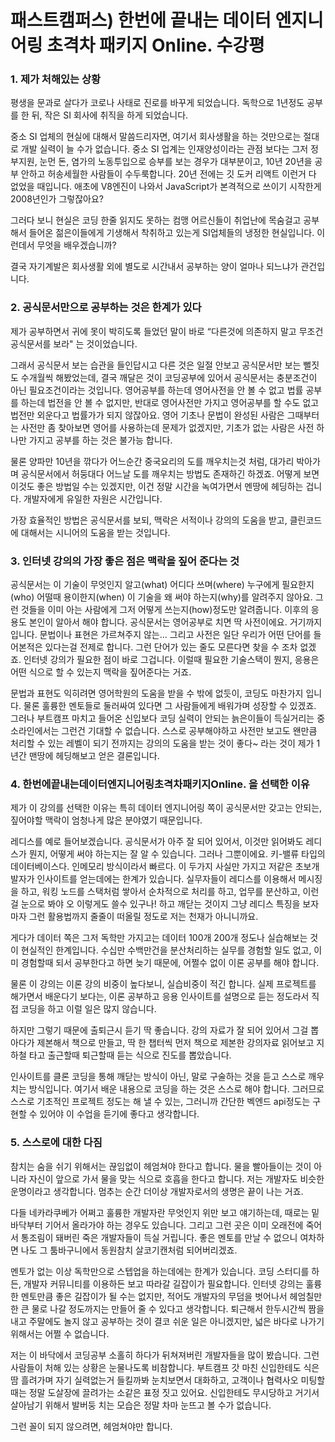# 패스트캠퍼스) 한번에 끝내는 데이터 엔지니어링 초격차 패키지 Online. 수강평

### 1. 제가 처해있는 상황

평생을 문과로 살다가 코로나 사태로 진로를 바꾸게 되었습니다. 독학으로 1년정도 공부를 한 뒤, 작은 SI 회사에 취직을 하게 되었습니다.

중소 SI 업체의 현실에 대해서 말씀드리자면, 여기서 회사생활을 하는 것만으로는 절대로 개발 실력이 늘 수가 없습니다. 중소 SI 업계는 인재양성이라는 관점 보다는 그저 정부지원, 눈먼 돈, 염가의 노동투입으로 승부를 보는 경우가 대부분이고, 10년 20년을 공부 안하고 허송세월한 사람들이 수두룩합니다. 20년 전에는 깃 도커 리액트 이런거 다 없었을 때입니다. 애초에 V8엔진이 나와서 JavaScript가 본격적으로 쓰이기 시작한게 2008년인가 그렇잖아요?

그러다 보니 현실은 코딩 한줄 읽지도 못하는 컴맹 어르신들이 취업난에 목숨걸고 공부해서 들어온 젊은이들에게 기생해서 착취하고 있는게 SI업체들의 냉정한 현실입니다. 이런데서 무엇을 배우겠습니까?

결국 자기계발은 회사생활 외에 별도로 시간내서 공부하는 양이 얼마나 되느냐가 관건입니다.

### 2. 공식문서만으로 공부하는 것은 한계가 있다

제가 공부하면서 귀에 못이 박히도록 들었던 말이 바로 “다른것에 의존하지 말고 무조건 공식문서를 보라" 는 것이었습니다.

그래서 공식문서 보는 습관을 들인답시고 다른 것은 일절 안보고 공식문서만 보는 뻘짓도 수개월씩 해봤었는데, 결국 깨달은 것이 코딩공부에 있어서 공식문서는 충분조건이 아닌 필요조건이라는 것입니다. 영어공부를 하는데 영어사전을 안 볼 수 없고 법률 공부를 하는데 법전을 안 볼 수 없지만, 반대로 영어사전만 가지고 영어공부를 할 수도 없고 법전만 외운다고 법률가가 되지 않잖아요. 영어 기초나 문법이 완성된 사람은 그때부터는 사전만 좀 찾아보면 영어를 사용하는데 문제가 없겠지만, 기초가 없는 사람은 사전 하나만 가지고 공부를 하는 것은 불가능 합니다.

물론 양파만 10년을 깎다가 어느순간 중국요리의 도를 깨우치는것 처럼, 대가리 박아가며 공식문서에서 허둥대다 어느날 도를 깨우치는 방법도 존재하긴 하겠죠. 어떻게 보면 이것도 좋은 방법일 수는 있겠지만, 이건 정말 시간을 녹여가면서 멘땅에 헤딩하는 겁니다. 개발자에게 유일한 자원은 시간입니다.

가장 효율적인 방법은 공식문서를 보되, 맥락은 서적이나 강의의 도움을 받고, 클린코드에 대해서는 시니어의 도움을 받는 것입니다.

### 3. 인터넷 강의의 가장 좋은 점은 맥락을 짚어 준다는 것

공식문서는 이 기술이 무엇인지 알고(what) 어디다 쓰며(where) 누구에게 필요한지(who) 어떨때 용이한지(when) 이 기술을 왜 써야 하는지(why)를 알려주지 않아요. 그런 것들을 이미 아는 사람에게 그저 어떻게 쓰는지(how)정도만 알려줍니다. 이후의 응용도 본인이 알아서 해야 합니다. 공식문서는 영어공부로 치면 딱 사전이에요. 거기까지입니다. 문법이나 표현은 가르쳐주지 않는... 그리고 사전은 일단 우리가 어떤 단어를 들어본적은 있다는걸 전제로 합니다. 그런 단어가 있는 줄도 모른다면 찾을 수 조차 없겠죠. 인터넷 강의가 필요한 점이 바로 그겁니다. 이럴때 필요한 기술스택이 뭔지, 응용은 어떤 식으로 할 수 있는지 맥락을 짚어준다는 거죠.

문법과 표현도 익히려면 영어학원의 도움을 받을 수 밖에 없듯이, 코딩도 마찬가지 입니다. 물론 훌륭한 멘토들로 둘러싸여 있다면 그 사람들에게 배워가며 성장할 수 있겠죠. 그러나 부트캠프 마치고 들어온 신입보다 코딩 실력이 안되는 늙은이들이 득실거리는 중소라인에서는 그런건 기대할 수 없습니다. 스스로 공부해야하고 사전만 보고도 왠만큼 처리할 수 있는 레벨이 되기 전까지는 강의의 도움을 받는 것이 좋다~ 라는 것이 제가 1년간 맨땅에 헤딩해보고 얻은 결론입니다.

### 4. 한번에끝내는데이터엔지니어링초격차패키지Online. 을 선택한 이유

제가 이 강의를 선택한 이유는 특히 데이터 엔지니어링 쪽이 공식문서만 갖고는 안되는, 짚어야할 맥락이 엄청나게 많은 분야였기 때문입니다.

레디스를 예로 들어보겠습니다. 공식문서가 아주 잘 되어 있어서, 이것만 읽어봐도 레디스가 뭔지, 어떻게 써야 하는지는 잘 알 수 있습니다. 그러나 그뿐이에요. 키-밸류 타입의 데이터베이스다. 인메모리 방식이라서 빠르다. 이 두가지 사실만 가지고 저같은 초보개발자가 인사이트를 얻는데에는 한계가 있습니다. 실무자들이 레디스를 이용해서 메시징을 하고, 워킹 노드를 스택처럼 쌓아서 순차적으로 처리를 하고, 업무를 분산하고, 이런걸 눈으로 봐야 오 이렇게도 쓸수 있구나! 하고 깨닫는 것이지 그냥 레디스 특징을 보자마자 그런 활용법까지 줄줄이 떠올릴 정도로 저는 천재가 아니니까요.

게다가 데이터 쪽은 그저 독학만 가지고는 데이터 100개 200개 정도나 실습해보는 것이 현실적인 한계입니다. 수십만 수백만건을 분산처리하는 실무를 경험할 일도 없고, 이미 경험할때 되서 공부한다고 하면 늦기 때문에, 어쩔수 없이 이론 공부를 해야 합니다.

물론 이 강의는 이론 강의 비중이 높다보니, 실습비중이 적긴 합니다. 실제 프로젝트를 해가면서 배운다기 보다는, 이론 공부하고 응용 인사이트를 설명으로 듣는 정도라서 직접 코딩을 하고 이럴 일은 많지 않습니다.

하지만 그렇기 때문에 출퇴근시 듣기 딱 좋습니다. 강의 자료가 잘 되어 있어서 그걸 뽑아다가 제본해서 책으로 만들고, 딱 한 챕터씩 먼저 책으로 제본한 강의자료 읽어보고 지하철 타고 출근할때 퇴근할때 듣는 식으로 진도를 뽑았습니다.

인사이트를 클론 코딩을 통해 깨닫는 방식이 아닌, 말로 구술하는 것을 듣고 스스로 깨우치는 방식입니다. 여기서 배운 내용으로 코딩을 하는 것은 스스로 해야 합니다. 그러므로 스스로 기초적인 프로젝트 정도는 해 낼 수 있는, 그러니까 간단한 벡엔드 api정도는 구현할 수 있어야 이 수업을 듣기에 좋다고 생각합니다.

### 5. 스스로에 대한 다짐

참치는 숨을 쉬기 위해서는 끊임없이 헤엄쳐야 한다고 합니다. 물을 빨아들이는 것이 아니라 자신이 앞으로 가서 물을 맞는 식으로 호흡을 한다고 합니다. 저는 개발자도 비슷한 운명이라고 생각합니다. 멈추는 순간 더이상 개발자로서의 생명은 끝이 나는 거죠.

다들 네카라쿠베가 어쩌고 훌륭한 개발자란 무엇인지 위만 보고 얘기하는데, 때로는 밑바닥부터 기어서 올라가야 하는 경우도 있습니다. 그리고 그런 곳은 이미 오래전에 죽어서 통조림이 돼버린 죽은 개발자들이 득실 거립니다. 좋은 멘토를 만날 수 없으니 여차하면 나도 그 툼바구니에서 동원참치 살코기캔처럼 되어버리겠죠.

멘토가 없는 이상 독학만으로 스텝업을 하는데에는 한계가 있습니다. 코딩 스터디를 하든, 개발자 커뮤니티를 이용하든 보고 따라갈 길잡이가 필요합니다. 인터넷 강의는 훌륭한 멘토만큼 좋은 길잡이가 될 수는 없지만, 적어도 개발자의 무덤을 벗어나서 헤엄칠만한 큰 물로 나갈 정도까지는 만들어 줄 수 있다고 생각합니다. 퇴근해서 한두시간씩 짬을 내고 주말에도 놀지 않고 공부하는 것이 결코 쉬운 일은 아니겠지만, 넓은 바다로 나가기 위해서는 어쩔 수 없습니다. 

저는 이 바닥에서 코딩공부 소홀히 하다가 뒤쳐져버린 개발자들을 많이 봤습니다. 그런 사람들이 처해 있는 상황은 눈물나도록 비참합니다. 부트캠프 갓 마친 신입한테도 식은땀 흘려가며 자기 실력없는거 들킬까봐 눈치보면서 대화하고, 고객이나 협력사오 미팅할때는 정말 도살장에 끌려가는 소같은 표정 짓고 있어요. 신입한테도 무시당하고 거기서 살아남기 위해서 발버둥 치는 모습은 정말 차마 눈뜨고 볼 수가 없습니다.

그런 꼴이 되지 않으려면, 헤엄쳐야만 합니다.
